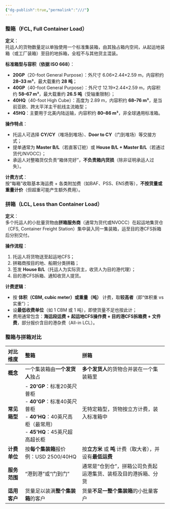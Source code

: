 ```yaml
---
{"dg-publish":true,"permalink":"///"}
---
```


### **整箱（FCL, Full Container Load）**

**定义**：  
托运人的货物数量足以单独使用一个标准集装箱，由其独占箱内空间，从起运地装箱（或工厂装箱）至目的地拆箱，全程不与其他货主混装。

**标准箱型与容积（依据 ISO 668）**：

- **20GP**（20-foot General Purpose）：外尺寸 6.06×2.44×2.59 m，内容积约 **28–33 m³**，最大载重约 **28 吨**；
- **40GP**（40-foot General Purpose）：外尺寸 12.19×2.44×2.59 m，内容积约 **58–67 m³**，最大载重约 **26.5 吨**（受轴重限制）；
- **40HQ**（40-foot High Cube）：高度为 2.89 m，内容积约 **68–76 m³**，是当前亚欧、跨太平洋主干航线主流箱型；
- **45HQ**：主要用于北美内陆运输，内容积约 **80–86 m³**，非全球通用标准箱。

**操作特点**：

- 托运人可选择 **CY/CY**（堆场到堆场）、**Door to CY**（门到堆场）等交接方式；
- 提单通常为 **Master B/L**（若直客订舱）或 **House B/L + Master B/L**（若通过货代/NVOCC）；
- 承运人对整箱货仅负责“箱体完好”，**不负责箱内货损**（除非证明承运人过失）。

**计费方式**：  
按“每箱”收取基本海运费 + 各类附加费（如BAF、PSS、ENS费等），**不按货量或重量计价**（但超重可能产生额外费用）。

### **拼箱（LCL, Less than Container Load）**

**定义**：  
多个托运人的小批量货物由**拼箱服务商**（通常为货代或NVOCC）在起运地集货仓（CFS, Container Freight Station）集中装入同一集装箱，运至目的港CFS拆箱后分别交付。

**操作流程**：

1. 托运人将货物送至起运地CFS；
2. 拼箱商按目的地、船期分类拼箱；
3. 签发 **House B/L**（托运人为实际货主，收货人为目的港代理）；
4. 目的港CFS拆箱、通知收货人提货。

**计费逻辑**：

- 按 **体积（CBM, cubic meter）或重量（吨）** 计费，取**较高者**（即“体积重 vs 实重”）；
- 设**最低收费单位**（如 1 CBM 或 1 吨），即使货量不足也按此计；
- 费用通常包含：**海运段运费 + 起运地CFS操作费 + 目的港CFS拆箱费 + 文件费**，部分报价含目的港杂费（All-in LCL）。

### 整箱与拼箱对比

| 对比维度 | 整箱 | 拼箱 |
| :--- | :--- | :--- |
| **概念** | 一个集装箱由**一个发货人**独占 | **多个发货人**的货物合并装在一个集装箱里 |
| **常见箱型** | - **20'GP**：标准20英尺普柜<br>- **40'GP**：标准40英尺普柜<br>- **40'HQ**：40英尺高柜（最常用）<br>- **45'HQ**：45英尺超高超长柜 | 无特定箱型，货物按立方计费，装入标准箱中 |
| **计费单位** | 按**每个集装箱**报价<br>例：USD 2500/40HQ | 按**立方米** 或 **吨** 计费（取大者），并设有**最低运费** |
| **服务范围** | “港到港”或“门到门” | 通常是“仓到仓”，拼箱公司负责起运港集货、装柜及目的港拆箱、分货 |
| **适用客户** | 货量足以装满**整个集装箱**的客户 | 货量**不足一整个集装箱**的小批量客户 |
